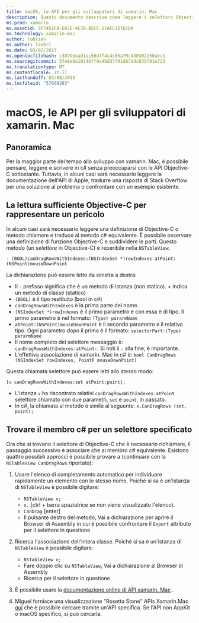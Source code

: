 ```yaml
---
title: macOS, le API per gli sviluppatori di xamarin. Mac
description: Questo documento descrive come leggere i selettori Objective-C e come trovare i relativi metodi c# in un'app xamarin. Mac.
ms.prod: xamarin
ms.assetid: 9F7451FA-E07E-4C7B-B5CF-27AFC157ECDA
ms.technology: xamarin-mac
author: lobrien
ms.author: laobri
ms.date: 03/02/2017
ms.openlocfilehash: c387bbead1ac56d7f4c4c05a79c430302e50aec1
ms.sourcegitcommit: 57e8a0a10246ff9a4bd37f01d67ddc635f81e723
ms.translationtype: MT
ms.contentlocale: it-IT
ms.lasthandoff: 03/08/2019
ms.locfileid: "57668283"
---
```

# <a name="macos-apis-for-xamarinmac-developers"></a>macOS, le API per gli sviluppatori di xamarin. Mac

## <a name="overview"></a>Panoramica

Per la maggior parte del tempo allo sviluppo con xamarin. Mac, è possibile pensare, leggere e scrivere in c# senza preoccuparsi con le API Objective-C sottostante. Tuttavia, in alcuni casi sarà necessario leggere la documentazione dell'API di Apple, tradurre una risposta di Stack Overflow per una soluzione al problema o confrontare con un esempio esistente.

## <a name="reading-enough-objective-c-to-be-dangerous"></a>La lettura sufficiente Objective-C per rappresentare un pericolo

In alcuni casi sarà necessario leggere una definizione di Objective-C o metodo chiamare e traduce al metodo c# equivalente. È possibile osservare una definizione di funzione Objective-C e suddividere le parti. Questo metodo (un *selettore* in Objective-C) è reperibile nella `NSTableView`:

```objc
- (BOOL)canDragRowsWithIndexes:(NSIndexSet *)rowIndexes atPoint:(NSPoint)mouseDownPoint
```

La dichiarazione può essere letto da sinistra a destra:

- Il `-` prefisso significa che è un metodo di istanza (non statico). + indica un metodo di classe (statico)
- `(BOOL)` è il tipo restituito (bool in c#)
- `canDragRowsWithIndexes` è la prima parte del nome.
- `(NSIndexSet *)rowIndexes` è il primo parametro e con essa è di tipo. Il primo parametro è nel formato: `(Type) pararmName`
- `atPoint:(NSPoint)mouseDownPoint` è il secondo parametro e il relativo tipo. Ogni parametro dopo il primo è il formato: `selectorPart:(Type) pararmName`
- Il nome completo del selettore messaggio è: `canDragRowsWithIndexes:atPoint:`. Si noti il `:` alla fine, è importante.
- L'effettiva associazione di xamarin. Mac in c# è: `bool CanDragRows (NSIndexSet rowIndexes, PointF mouseDownPoint)`

Questa chiamata selettore può essere letti allo stesso modo:

```objc
[v canDragRowsWithIndexes:set atPoint:point];
```

- L'istanza `v` ha riscontrato relativi `canDragRowsWithIndexes:atPoint` selettore chiamato con due parametri, `set` e `point`, in passato.
- In c#, la chiamata al metodo è simile al seguente: `x.CanDragRows (set, point);`

<a name="finding_selector" />

## <a name="finding-the-c-member-for-a-given-selector"></a>Trovare il membro c# per un selettore specificato

Ora che si trovano il selettore di Objective-C che è necessario richiamare, il passaggio successivo è associare che al membro c# equivalente. Esistono quattro possibili approcci è possibile provare a (continuare con la `NSTableView CanDragRows` riportato):

1. Usare l'elenco di completamento automatico per individuare rapidamente un elemento con lo stesso nome. Poiché si sa è un'istanza di `NSTableView` è possibile digitare:

    - `NSTableView x;`
    - `x.` [ctrl + barra spaziatrice se non viene visualizzato l'elenco).
    - `CanDrag` [enter]
    - Il pulsante destro del metodo, Vai a dichiarazione per aprire il Browser di Assembly in cui è possibile confrontare il `Export` attributo per il selettore in questione

2. Ricerca l'associazione dell'intera classe. Poiché si sa è un'istanza di `NSTableView` è possibile digitare:

    - `NSTableView x;`
    - Fare doppio clic su `NSTableView`, Vai a dichiarazione al Browser di Assembly
    - Ricerca per il selettore in questione

3. È possibile usare la [documentazione online di API xamarin. Mac](https://docs.microsoft.com/dotnet/api/?view=xamarinmac-3.0) .

4. Miguel fornisce una visualizzazione "Rosetta Stone" APIs Xamarin.Mac [qui](https://tirania.org/tmp/rosetta.html) che è possibile cercare tramite un'API specifica. Se l'API non AppKit o macOS specifico, si può cercarla.

<!--
Note: In some cases, the assembly browser can hit a bug where it will open but not jump to the right definition. Keep that tab open, switch back to your source code and try again.
Note: The assembly browser tricks currently only works with Xamarin.Mac Classic. This will be fixed in a future version.
-->
